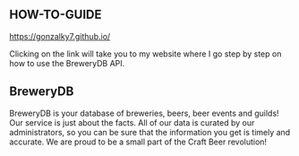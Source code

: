 
## HOW-TO-GUIDE

https://gonzalky7.github.io/

Clicking on the link will take you to my website where I go step by step on how to use the BreweryDB API. 



## BreweryDB
BreweryDB is your database of breweries, beers, beer events and guilds! Our service is just about the facts. All of our data is curated by our administrators, so you can be sure that the information you get is timely and accurate. We are proud to be a small part of the Craft Beer revolution!

